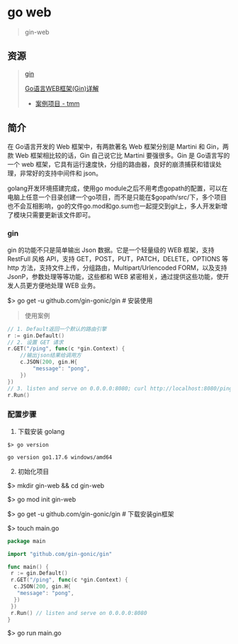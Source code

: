 # go web

> gin-web

## 资源

> [gin](https://github.com/gin-gonic/gin)
>
> [Go语言WEB框架(Gin)详解](http://c.biancheng.net/view/5574.html)
>
>   - [案例项目 - tmm](https://github.com/ffhelicopter/tmm)
>

## 简介

在 Go语言开发的 Web 框架中，有两款著名 Web 框架分别是 Martini 和 Gin，两款 Web 框架相比较的话，Gin 自己说它比 Martini 要强很多。Gin 是 Go语言写的一个 web 框架，它具有运行速度快，分组的路由器，良好的崩溃捕获和错误处理，非常好的支持中间件和 json。

golang开发环境搭建完成，使用go module之后不用考虑gopath的配置，可以在电脑上任意一个目录创建一个go项目，而不是只能在$gopath/src/下，多个项目也不会互相影响，go的文件go.mod和go.sum也一起提交到git上，多人开发新增了模块只需要更新该文件即可。


### gin

gin 的功能不只是简单输出 Json 数据。它是一个轻量级的 WEB 框架，支持 RestFull 风格 API，支持 GET，POST，PUT，PATCH，DELETE，OPTIONS 等 http 方法，支持文件上传，分组路由，Multipart/Urlencoded FORM，以及支持 JsonP，参数处理等等功能，这些都和 WEB 紧密相关，通过提供这些功能，使开发人员更方便地处理 WEB 业务。

$> go get -u github.com/gin-gonic/gin  # 安装使用

> 使用案例

```go
// 1. Default返回一个默认的路由引擎
r := gin.Default()
// 2. 设置 GET 请求
r.GET("/ping", func(c *gin.Context) {
    //输出json结果给调用方
    c.JSON(200, gin.H{
        "message": "pong",
    })
})
// 3. listen and serve on 0.0.0.0:8080; curl http://localhost:8080/ping
r.Run()
```

### 配置步骤

1. 下载安装 golang

```log
$> go version

go version go1.17.6 windows/amd64
```

2. 初始化项目

$> mkdir gin-web && cd gin-web

$> go mod init gin-web

$> go get -u github.com/gin-gonic/gin # 下载安装gin框架

$> touch main.go

```go main.go
package main

import "github.com/gin-gonic/gin"

func main() {
 r := gin.Default()
 r.GET("/ping", func(c *gin.Context) {
  c.JSON(200, gin.H{
   "message": "pong",
  })
 })
 r.Run() // listen and serve on 0.0.0.0:8080
}
```

$> go run main.go

